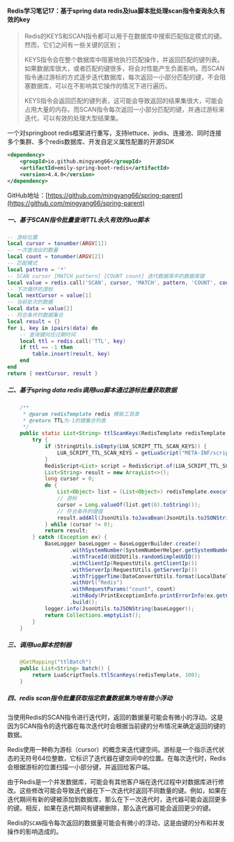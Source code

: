 #### Redis学习笔记17：基于spring data redis及lua脚本批处理scan指令查询永久有效的key

> Redis的KEYS和SCAN指令都可以用于在数据库中搜索匹配指定模式的键。然而，它们之间有一些关键的区别；
>
> KEYS指令会在整个数据库中阻塞地执行匹配操作，并返回匹配的键列表。如果数据库很大，或者匹配的键很多，将会对性能产生负面影响。而SCAN指令通过游标的方式逐步迭代数据库，每次返回一小部分匹配的键，不会阻塞数据库，可以在不影响其它操作的情况下进行遍历。
>
> KEYS指令会返回匹配的键列表，这可能会导致返回的结果集很大，可能会占用大量的内存。而SCAN指令每次返回一小部分匹配的键，并通过游标来迭代，可以有效的处理大型结果集。

一个对springboot redis框架进行重写，支持lettuce、jedis、连接池、同时连接多个集群、多个redis数据库、开发自定义属性配置的开源SDK

```xml
<dependency>
    <groupId>io.github.mingyang66</groupId>
    <artifactId>emily-spring-boot-redis</artifactId>
    <version>4.4.0</version>
</dependency>
```

GitHub地址：[https://github.com/mingyang66/spring-parent](https://github.com/mingyang66/spring-parent)

##### 一、基于SCAN指令批量查询TTL永久有效的lua脚本

```lua
-- 游标位置
local cursor = tonumber(ARGV[1])
-- 一次查询出的数量
local count = tonumber(ARGV[2])
-- 匹配模式
local pattern = '*'
-- SCAN cursor [MATCH pattern] [COUNT count] 迭代数据库中的数据库键
local value = redis.call('SCAN', cursor, 'MATCH', pattern, 'COUNT', count)
-- 下次循环的游标
local nextCursor = value[1]
-- 当前批次的数据
local data = value[2]
-- 符合条件的数据集合
local result = {}
for i, key in ipairs(data) do
    -- 查询键对应过期时间
    local ttl = redis.call('TTL', key)
    if ttl == -1 then
        table.insert(result, key)
    end
end
return { nextCursor, result }

```

##### 二、基于spring data redis调用lua脚本通过游标批量获取数据

```java
    /**
     * @param redisTemplate redis 模板工具类
     * @return TTL为-1的键集合列表
     */
    public static List<String> ttlScanKeys(RedisTemplate redisTemplate, long count) {
        try {
            if (StringUtils.isEmpty(LUA_SCRIPT_TTL_SCAN_KEYS)) {
                LUA_SCRIPT_TTL_SCAN_KEYS = getLuaScript("META-INF/scripts/ttl_scan_keys.lua");
            }
            RedisScript<List> script = RedisScript.of(LUA_SCRIPT_TTL_SCAN_KEYS, List.class);
            List<String> result = new ArrayList<>();
            long cursor = 0;
            do {
                List<Object> list = (List<Object>) redisTemplate.execute(script, SerializationUtils.jackson2JsonRedisSerializer(), SerializationUtils.stringSerializer(), null, cursor, count);
                // 游标
                cursor = Long.valueOf(list.get(0).toString());
                // 符合条件的键值
                result.addAll(JsonUtils.toJavaBean(JsonUtils.toJSONString(list.get(1)), List.class, String.class));
            } while (cursor != 0);
            return result;
        } catch (Exception ex) {
            BaseLogger baseLogger = BaseLoggerBuilder.create()
                    .withSystemNumber(SystemNumberHelper.getSystemNumber())
                    .withTraceId(UUIDUtils.randomSimpleUUID())
                    .withClientIp(RequestUtils.getClientIp())
                    .withServerIp(RequestUtils.getServerIp())
                    .withTriggerTime(DateConvertUtils.format(LocalDateTime.now(), DatePatternInfo.YYYY_MM_DD_HH_MM_SS_SSS))
                    .withUrl("Redis")
                    .withRequestParams("count", count)
                    .withBody(PrintExceptionInfo.printErrorInfo(ex.getCause()))
                    .build();
            logger.info(JsonUtils.toJSONString(baseLogger));
            return Collections.emptyList();
        }
    }
```

##### 三、调用lua脚本控制器

```java
    @GetMapping("ttlBatch")
    public List<String> batch() {
        return LuaScriptTools.ttlScanKeys(redisTemplate, 100);
    }
```

##### 四、redis scan指令批量获取指定数量数据集为啥有微小浮动

当使用Redis的SCAN指令进行迭代时，返回的数据量可能会有微小的浮动。这是因为SCAN指令的迭代器在每次迭代时会根据当前键的分布情况来确定返回的键的数据。

Redis使用一种称为游标（cursor）的概念来迭代键空间。游标是一个指示迭代状态的无符号64位整数，它标识了迭代器在键空间中的位置。在每次迭代时，Redis会根据游标的位置扫描一小部分键，并返回给客户端。

由于Redis是一个并发数据库，可能会有其他客户端在迭代过程中对数据库进行修改。这些修改可能会导致迭代器在下一次迭代时返回不同数量的键。例如，如果在迭代期间有新的键被添加到数据库，那么在下一次迭代时，迭代器可能会返回更多的键。相反，如果在迭代期间有键被删除，那么迭代器可能会返回更少的键。

Redis的`SCAN`指令每次返回的数据量可能会有微小的浮动，这是由键的分布和并发操作的影响造成的。